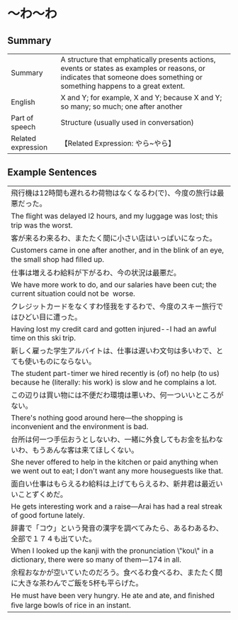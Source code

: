 # ～わ～わ

## Summary

<table><tr>   <td>Summary</td>   <td>A structure that emphatically presents actions, events or states as examples or reasons, or indicates that someone does something or something happens to a great extent.</td></tr><tr>   <td>English</td>   <td>X and Y; for example, X and Y; because X and Y; so many; so much; one after another</td></tr><tr>   <td>Part of speech</td>   <td>Structure (usually used in conversation)</td></tr><tr>   <td>Related expression</td>   <td>【Related Expression: やら~やら】</td></tr></table>

## Example Sentences

<table><tr><td>飛行機は12時間も遅れるわ荷物はなくなるわ(で)、今度の旅行は最悪だった。</td></tr><tr><td>The ﬂight was delayed l2 hours, and my luggage was lost; this trip was the worst.</td></tr><tr><td>客が来るわ来るわ、またたく間に小さい店はいっぱいになった。</td></tr><tr><td>Customers came in one after another, and in the blink of an eye, the small shop had ﬁlled up.</td></tr><tr><td>仕事は増えるわ給料が下がるわ、今の状況は最悪だ。</td></tr><tr><td>We have more work to do, and our salaries have been cut; the current situation could not be&nbsp; worse.</td></tr><tr><td>クレジットカードをなくすわ怪我をするわで、今度のスキー旅行ではひどい目に遭った。</td></tr><tr><td>Having lost my credit card and gotten injured--I had an awful time on this ski trip.</td></tr><tr><td>新しく雇った学生アルバイトは、仕事は遅いわ文句は多いわで、とても使いものにならない。</td></tr><tr><td>The student part-timer we hired recently is (of) no help (to us) because he (literally: his work) is slow and he complains a lot.</td></tr><tr><td>この辺りは買い物には不便だわ環境は悪いわ、何一ついいところがない。</td></tr><tr><td>There's nothing good around here—the shopping is inconvenient and the environment is bad.</td></tr><tr><td>台所は何一つ手伝おうとしないわ、一緒に外食してもお金を払わないわ、もうあんな客は来てほしくない。</td></tr><tr><td>She never offered to help in the kitchen or paid anything when we went out to eat; I don't want any more houseguests like that.</td></tr><tr><td>面白い仕事はもらえるわ給料は上げてもらえるわ、新井君は最近いいことずくめだ。</td></tr><tr><td>He gets interesting work and a raise—Arai has had a real streak of good fortune lately.</td></tr><tr><td>辞書で「コウ」という発音の漢字を調べてみたら、あるわあるわ、全部で１７４も出ていた。</td></tr><tr><td>When I looked up the kanji with the pronunciation \"kou\" in a dictionary, there were so many of them—174 in all.</td></tr><tr><td>余程おなかが空いていたのだろう。食べるわ食べるわ、またたく間に大きな茶わんでご飯を5杯も平らげた。</td></tr><tr><td>He must have been very hungry. He ate and ate, and ﬁnished ﬁve large bowls of rice in an instant.</td></tr></table>

